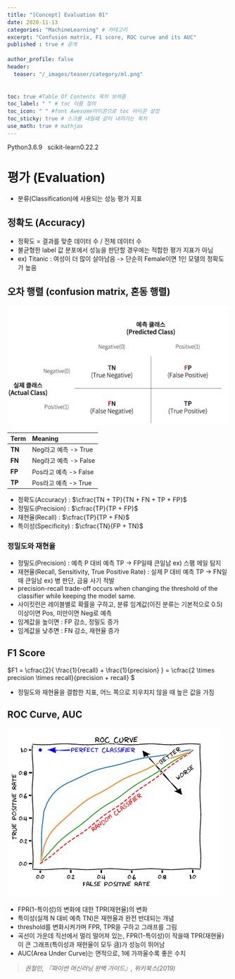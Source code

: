 ```yaml
---
title: "[Concept] Evaluation 01"
date: 2020-11-13
categories: "MachineLearning" # 카테고리
excerpt: "Confusion matrix, F1 score, ROC curve and its AUC"
published : true # 공개

author_profile: false
header:
  teaser: "/_images/teaser/category/ml.png"


toc: true #Table Of Contents 목차 보여줌
toc_label: " " # toc 이름 정의
toc_icon: " " #font Awesome아이콘으로 toc 아이콘 설정
toc_sticky: true # 스크롤 내릴때 같이 내려가는 목차
use_math: true # mathjax
---
```



<span><span class="Python"><i class="fab fa-python"></i> Python</span><span class="PythonVer">3.6.9</span></span>&nbsp;&nbsp;
<span><span class="Sklearn"><i class="fas fa-chalkboard"></i> scikit-learn</span><span class="SklearnVer">0.22.2</span></span>


# 평가 (Evaluation)

- 분류(Classification)에 사용되는 성능 평가 지표

## 정확도 (Accuracy)

- 정확도 = 결과를 맞춘 데이터 수 / 전체 데이터 수
- 불균형한 label 값 분포에서 성능을 판단할 경우에는 적합한 평가 지표가 아님
- ex) Titanic : 여성이 더 많이 살아남음 -> 단순히 Female이면 1인 모델의 정확도가 높음

## 오차 행렬 (confusion matrix, 혼동 행렬)

![](/assets/posts/ml/6a6c4f48.png)


| Term | Meaning |
| :------ | :------------- |
| **TN**  | Neg라고 예측 -> True |
| **FN**  | Neg라고 예측 -> False |
| **FP**  | Pos라고 예측 -> False |
| **TP**  | Pos라고 예측 -> True |


- 정확도(Accuracy) : $\cfrac{TN + TP}{TN + FN + TP + FP}$
- 정밀도(Precision) : $\cfrac{TP}{TP + FP}$
- 재현율(Recall) : $\cfrac{TP}{TP + FN}$
- 특이성(Specificity) : $\cfrac{TN}{FP + TN}$

### 정밀도와 재현율

- 정밀도(Precision) : 예측 P 대비 예측 TP -> FP일때 큰일남 ex) 스팸 메일 탐지
- 재현율(Recall, Sensitivity, True Positive Rate) : 실제 P 대비 예측 TP -> FN일때 큰일남 ex) 병 판단, 금융 사기 적발
- precision-recall trade-off occurs when changing the threshold of the classifier while keeping the model same.
- 사이킷런은 레이블별로 확률을 구하고, 분류 임계값(이진 분류는 기본적으로 0.5) 이상이면 Pos, 미만이면 Neg로 예측
- 임계값을 높이면 : FP 감소, 정밀도 증가
- 임계값을 낮추면 : FN 감소, 재현율 증가


## F1 Score

$F1 = \cfrac{2}{ \frac{1}{recall} + \frac{1}{precision} } =  \cfrac{2  \times precision \times recall}{precision + recall} $

- 정밀도와 재현율을 결합한 지표, 어느 쪽으로 치우치지 않을 때 높은 값을 가짐

## ROC Curve, AUC

![](/assets/posts/ml/5e972f7a.png)

- FPR(1-특이성)의 변화에 대한 TPR(재현율)의 변화
- 특이성(실제 N 대비 예측 TN)은 재현율과 완전 반대되는 개념
- threshold를 변화시켜가며 FPR, TPR을 구하고 그래프를 그림
- 곡선이 가운데 직선에서 멀리 떨어져 있는, FPR(1-특이성)이 작을때 TPR(재현율)이 큰 그래프(특이성과 재현율이 모두 큼)가 성능이 뛰어남
- AUC(Area Under Curve)는 면적으로, 1에 가까울수록 좋은 수치


>  *권철민, 『파이썬 머신러닝 완벽 가이드』, 위키북스(2019)*
